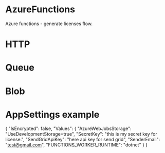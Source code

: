# AzureFunctions
Azure functions - generate licenses flow.


# HTTP
# Queue
# Blob

# AppSettings example
  {
  "IsEncrypted": false,
  "Values": {
    "AzureWebJobsStorage": "UseDevelopmentStorage=true",
    "SecretKey": "this is my secret key for license.",
    "SendGridApiKey": "here api key for send grid",
    "SenderEmail": "test@gmail.com",
    "FUNCTIONS_WORKER_RUNTIME": "dotnet"
  }
}
